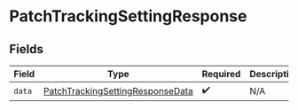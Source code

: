 # PatchTrackingSettingResponse


## Fields

| Field                                                                                           | Type                                                                                            | Required                                                                                        | Description                                                                                     |
| ----------------------------------------------------------------------------------------------- | ----------------------------------------------------------------------------------------------- | ----------------------------------------------------------------------------------------------- | ----------------------------------------------------------------------------------------------- |
| `data`                                                                                          | [PatchTrackingSettingResponseData](../../models/components/PatchTrackingSettingResponseData.md) | :heavy_check_mark:                                                                              | N/A                                                                                             |
